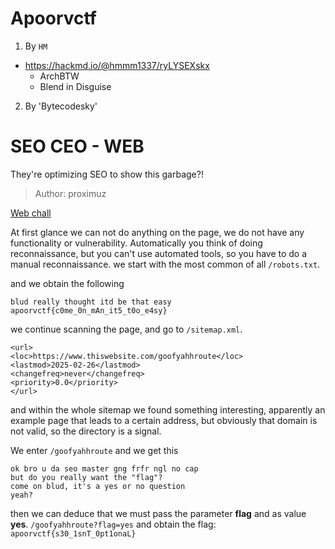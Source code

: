 # Apoorvctf

1. By `HM`
- https://hackmd.io/@hmmm1337/ryLYSEXskx
    - ArchBTW
    - Blend in Disguise

2. By 'Bytecodesky'

# SEO CEO - WEB
They're optimizing SEO to show this garbage?!

> Author: proximuz

[Web chall](https://seo-opal.vercel.app)

At first glance we can not do anything on the page, we do not have any functionality or vulnerability.
Automatically you think of doing reconnaissance, but you can't use automated tools, so you have to do a manual reconnaissance.
we start with the most common of all `/robots.txt`.

and we obtain the following

```
blud really thought itd be that easy
apoorvctf{c0me_0n_mAn_it5_t0o_e4sy}

```
we continue scanning the page, and go to `/sitemap.xml`.

```
<url>
<loc>https://www.thiswebsite.com/goofyahhroute</loc>
<lastmod>2025-02-26</lastmod>
<changefreq>never</changefreq>
<priority>0.0</priority>
</url>
```
and within the whole sitemap we found something interesting, apparently an example page that leads to a certain address, but obviously that domain is not valid, so the directory is a signal.

We enter `/goofyahhroute` and we get this
```
ok bro u da seo master gng frfr ngl no cap
but do you really want the "flag"?
come on blud, it's a yes or no question
yeah?
```

then we can deduce that we must pass the parameter **flag** and as value **yes**.
`/goofyahhroute?flag=yes`
and obtain the flag: `apoorvctf{s30_1snT_0pt1onaL}`


